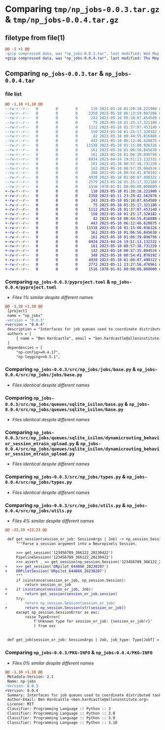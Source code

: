 # Comparing `tmp/np_jobs-0.0.3.tar.gz` & `tmp/np_jobs-0.0.4.tar.gz`

## filetype from file(1)

```diff
@@ -1 +1 @@
-gzip compressed data, was "np_jobs-0.0.3.tar", last modified: Wed May 10 06:13:59 2023, max compression
+gzip compressed data, was "np_jobs-0.0.4.tar", last modified: Thu May 11 23:29:42 2023, max compression
```

## Comparing `np_jobs-0.0.3.tar` & `np_jobs-0.0.4.tar`

### file list

```diff
@@ -1,18 +1,18 @@
--rw-r--r--   0        0        0      110 2023-05-10 01:20:18.221900 np_jobs-0.0.3/README.md
--rw-r--r--   0        0        0     2358 2023-05-10 06:13:59.807206 np_jobs-0.0.3/pyproject.toml
--rw-r--r--   0        0        0      243 2023-05-10 05:18:07.654589 np_jobs-0.0.3/src/np_jobs/__init__.py
--rw-r--r--   0        0        0       75 2023-05-10 01:25:17.321180 np_jobs-0.0.3/src/np_jobs/jobs/__init__.py
--rw-r--r--   0        0        0     1112 2023-05-10 01:37:07.453140 np_jobs-0.0.3/src/np_jobs/jobs/base.py
--rw-r--r--   0        0        0      150 2023-05-10 01:25:17.320182 np_jobs-0.0.3/src/np_jobs/jobs/pipeline_sorting.py
--rw-r--r--   0        0        0       42 2023-05-10 00:44:55.816888 np_jobs-0.0.3/src/np_jobs/queues/__init__.py
--rw-r--r--   0        0        0      443 2023-05-10 06:12:46.620875 np_jobs-0.0.3/src/np_jobs/queues/sqlite_isilon/__init__.py
--rw-r--r--   0        0        0    11538 2023-05-10 01:15:00.936326 np_jobs-0.0.3/src/np_jobs/queues/sqlite_isilon/base.py
--rw-r--r--   0        0        0      161 2023-05-10 01:06:56.845630 np_jobs-0.0.3/src/np_jobs/queues/sqlite_isilon/codeocean_upload_queue.py
--rw-r--r--   0        0        0      161 2023-05-10 01:06:39.090798 np_jobs-0.0.3/src/np_jobs/queues/sqlite_isilon/datajoint_upload_queue.py
--rw-r--r--   0        0        0     6934 2023-04-24 19:51:13.132332 np_jobs-0.0.3/src/np_jobs/queues/sqlite_isilon/dynamicrouting_behavior_session_mtrain_upload.py
--rw-r--r--   0        0        0      161 2023-05-10 00:57:38.731220 np_jobs-0.0.3/src/np_jobs/queues/sqlite_isilon/pipeline_npexp_upload_queue.py
--rw-r--r--   0        0        0      142 2023-05-10 00:57:35.004534 np_jobs-0.0.3/src/np_jobs/queues/sqlite_isilon/pipeline_qc_queue.py
--rw-r--r--   0        0        0      348 2023-05-10 00:54:41.870192 np_jobs-0.0.3/src/np_jobs/queues/sqlite_isilon/pipeline_sorting_queue.py
--rw-r--r--   0        0        0     4938 2023-05-10 01:08:07.498322 np_jobs-0.0.3/src/np_jobs/types.py
--rw-r--r--   0        0        0     2579 2023-05-10 01:25:17.321180 np_jobs-0.0.3/src/np_jobs/utils.py
--rw-r--r--   0        0        0     1516 1970-01-01 00:00:00.000000 np_jobs-0.0.3/PKG-INFO
+-rw-r--r--   0        0        0      110 2023-05-10 01:20:18.221900 np_jobs-0.0.4/README.md
+-rw-r--r--   0        0        0     2358 2023-05-11 23:29:42.562076 np_jobs-0.0.4/pyproject.toml
+-rw-r--r--   0        0        0      243 2023-05-10 05:18:07.654589 np_jobs-0.0.4/src/np_jobs/__init__.py
+-rw-r--r--   0        0        0       75 2023-05-10 01:25:17.321180 np_jobs-0.0.4/src/np_jobs/jobs/__init__.py
+-rw-r--r--   0        0        0     1112 2023-05-10 01:37:07.453140 np_jobs-0.0.4/src/np_jobs/jobs/base.py
+-rw-r--r--   0        0        0      150 2023-05-10 01:25:17.320182 np_jobs-0.0.4/src/np_jobs/jobs/pipeline_sorting.py
+-rw-r--r--   0        0        0       42 2023-05-10 00:44:55.816888 np_jobs-0.0.4/src/np_jobs/queues/__init__.py
+-rw-r--r--   0        0        0      443 2023-05-10 06:12:46.620875 np_jobs-0.0.4/src/np_jobs/queues/sqlite_isilon/__init__.py
+-rw-r--r--   0        0        0    11538 2023-05-10 01:15:00.936326 np_jobs-0.0.4/src/np_jobs/queues/sqlite_isilon/base.py
+-rw-r--r--   0        0        0      161 2023-05-10 01:06:56.845630 np_jobs-0.0.4/src/np_jobs/queues/sqlite_isilon/codeocean_upload_queue.py
+-rw-r--r--   0        0        0      161 2023-05-10 01:06:39.090798 np_jobs-0.0.4/src/np_jobs/queues/sqlite_isilon/datajoint_upload_queue.py
+-rw-r--r--   0        0        0     6934 2023-04-24 19:51:13.132332 np_jobs-0.0.4/src/np_jobs/queues/sqlite_isilon/dynamicrouting_behavior_session_mtrain_upload.py
+-rw-r--r--   0        0        0      161 2023-05-10 00:57:38.731220 np_jobs-0.0.4/src/np_jobs/queues/sqlite_isilon/pipeline_npexp_upload_queue.py
+-rw-r--r--   0        0        0      142 2023-05-10 00:57:35.004534 np_jobs-0.0.4/src/np_jobs/queues/sqlite_isilon/pipeline_qc_queue.py
+-rw-r--r--   0        0        0      348 2023-05-10 00:54:41.870192 np_jobs-0.0.4/src/np_jobs/queues/sqlite_isilon/pipeline_sorting_queue.py
+-rw-r--r--   0        0        0     4938 2023-05-10 01:08:07.498322 np_jobs-0.0.4/src/np_jobs/types.py
+-rw-r--r--   0        0        0     2772 2023-05-11 23:27:56.478961 np_jobs-0.0.4/src/np_jobs/utils.py
+-rw-r--r--   0        0        0     1516 1970-01-01 00:00:00.000000 np_jobs-0.0.4/PKG-INFO
```

### Comparing `np_jobs-0.0.3/pyproject.toml` & `np_jobs-0.0.4/pyproject.toml`

 * *Files 1% similar despite different names*

```diff
@@ -1,10 +1,10 @@
 [project]
 name = "np_jobs"
-version = "0.0.3"
+version = "0.0.4"
 description = "Interfaces for job queues used to coordinate distributed tasks for Mindscope Neuropixels workflows."
 authors = [
     { name = "Ben Hardcastle", email = "ben.hardcastle@alleninstitute.org" },
 ]
 dependencies = [
     "np-config>=0.4.17",
     "np-logging>=0.5.1",
```

### Comparing `np_jobs-0.0.3/src/np_jobs/jobs/base.py` & `np_jobs-0.0.4/src/np_jobs/jobs/base.py`

 * *Files identical despite different names*

### Comparing `np_jobs-0.0.3/src/np_jobs/queues/sqlite_isilon/base.py` & `np_jobs-0.0.4/src/np_jobs/queues/sqlite_isilon/base.py`

 * *Files identical despite different names*

### Comparing `np_jobs-0.0.3/src/np_jobs/queues/sqlite_isilon/dynamicrouting_behavior_session_mtrain_upload.py` & `np_jobs-0.0.4/src/np_jobs/queues/sqlite_isilon/dynamicrouting_behavior_session_mtrain_upload.py`

 * *Files identical despite different names*

### Comparing `np_jobs-0.0.3/src/np_jobs/types.py` & `np_jobs-0.0.4/src/np_jobs/types.py`

 * *Files identical despite different names*

### Comparing `np_jobs-0.0.3/src/np_jobs/utils.py` & `np_jobs-0.0.4/src/np_jobs/utils.py`

 * *Files 4% similar despite different names*

```diff
@@ -22,19 +22,23 @@
 
 def get_session(session_or_job: SessionArgs | Job) -> np_session.Session:
     """Parse a session argument into a Neuropixels Session.
     
     >>> get_session('123456789_366122_20230422')
     PipelineSession('123456789_366122_20230422')
     >>> assert _ == get_session(np_session.Session('123456789_366122_20230422'))
+    >>> get_session('DRpilot_644866_20230207')
+    DRPilotSession('DRpilot_644866_20230207')
     """
     if isinstance(session_or_job, np_session.Session):
         return session_or_job
+    if isinstance(session_or_job, Job):
+        return get_session(session_or_job.session)
     try:
-        return np_session.Session(session_or_job)
+        return np_session.Session(str(session_or_job))
     except np_session.SessionError as exc:
         raise TypeError(
             f'Unknown type for session_or_job: {session_or_job!r}'
             ) from exc
 
     
 def get_job(session_or_job: SessionArgs | Job, job_type: Type[JobT] = JobDataclass) -> JobT:
```

### Comparing `np_jobs-0.0.3/PKG-INFO` & `np_jobs-0.0.4/PKG-INFO`

 * *Files 0% similar despite different names*

```diff
@@ -1,10 +1,10 @@
 Metadata-Version: 2.1
 Name: np-jobs
-Version: 0.0.3
+Version: 0.0.4
 Summary: Interfaces for job queues used to coordinate distributed tasks for Mindscope Neuropixels workflows.
 Author-Email: Ben Hardcastle <ben.hardcastle@alleninstitute.org>
 License: MIT
 Classifier: Programming Language :: Python :: 3
 Classifier: Programming Language :: Python :: 3.8
 Classifier: Programming Language :: Python :: 3.9
 Classifier: Programming Language :: Python :: 3.10
```

